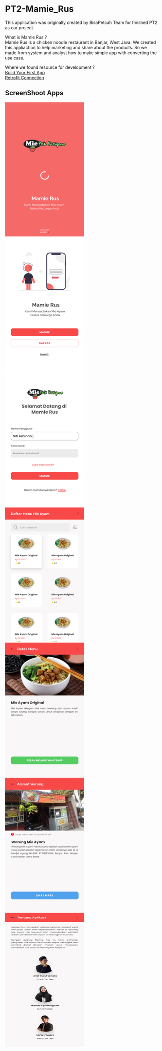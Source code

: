 # PT2-Mamie_Rus
This application was originally created by BisaPetcah Team for finished PT2 as our project.

What is Mamie Rus ?<br />
Mamie Rus is a chicken noodle restaurant in Banjar, West Java. We created this appliaction to help marketing and share about the products. So we made from system and analyst how to make simple app with converting the use case.

Where we found resource for development ?<br />
<a href="https://developer.android.com/training/basics/firstapp" target="_FirstBuildApp">Build Your First App</a>
<br />
<a href="https://square.github.io/retrofit/" target="_RetrofitBuilder">Retrofit Connection</a>

  <h2>ScreenShoot Apps</h2>
<div align="left">
   <img 
        height="440"
        width="260" 
        src="/screenshoot/splash_screen.png" 
        style="max-width: 100%;"
        >
   <img 
        height="440"
        width="260" 
        src="/screenshoot/portal_screen.png" 
        style="max-width: 100%;"
        >
   <img 
        height="440"
        width="260" 
        src="/screenshoot/login.png" 
        style="max-width: 100%;"
        >
   <img 
        height="440"
        width="260" 
        src="/screenshoot/home.png" 
        style="max-width: 100%;"
        >
   <img 
        height="440"
        width="260" 
        src="/screenshoot/detail_menu.png" 
        style="max-width: 100%;"
        >
   <img 
        height="440"
        width="260" 
        src="/screenshoot/alamat_warung.png" 
        style="max-width: 100%;"
        >
   <img 
        height="440"
        width="260" 
        src="/screenshoot/about_app.png" 
        style="max-width: 100%;"
        >
</div>
